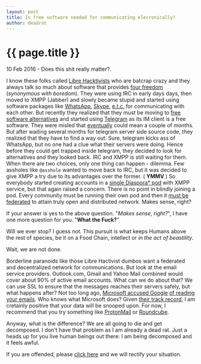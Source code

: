 ```yaml
---
layout: post
title: Is free software needed for communicating elecronically?
author: deadrat
---
```


{{ page.title }}
================

<p class="meta">10 Feb 2016 - Does this shit really matter?. </p>

I know these folks called [Libre Hacktivists](http://www.librehactivists.space/) who are batcrap crazy and they always talk so much about software that provides [four freedom](https://fsfe.org/freesoftware/basics/4freedoms.en.html) (*synonymous with boredom*). They were using IRC in early days days, then moved to XMPP (Jabber) and slowly became stupid and started using software packages like [WhatsApp](http://arstechnica.com/security/2014/02/crypto-weaknesses-in-whatsapp-the-kind-of-stuff-the-nsa-would-love/), [Skype](https://www.fsf.org/campaigns/priority-projects/free-software-replacement-for-skype), [e.t.c.](https://www.fsf.org/blogs/rms/microsoft-skype) for communicating with each other. But recently they realized that they must be moving to [free software alternatives](http://www.fsf.org/campaigns/priority-projects/) and started using [Telegram](https://directory.fsf.org/wiki/Telegram) as its IM client is a free software. They were misled that [eventually](https://telegram.org/faq#q-why-not-open-source-everything) could mean a couple of months. But after waiting several months for telegram server side source code, they realized that they have to find a way out. Sure, telegram kicks ass of WhatsApp, but no one had a clue what their servers were doing. Hence before they could get trapped inside telegram, they decided to look for alternatives and they looked back. IRC and XMPP is still waiting for them. When there are two choices, only one thing can happen - dilemma. Few assholes like `@asshole` wanted to move back to IRC, but it was decided to give XMPP a try due to its advantages over the former. ( **YMMV** ) 
So everybody started creating accounts in a [single Diaspora* pod](https://wiki.diasporafoundation.org/Choosing_a_pod) with XMPP service, but that again raised a concern. There is no point in blindly joining a pod. Every community must be running their own pod and then it [must be federated](https://podupti.me/) to attain truly open and distributed network. Makes sense, right? 

If your answer is yes to the above question. "*Makes sense, right?*", I have one more question for you. "**What the Fuck?**" 

Will we ever stop? I guess not. This pursuit is what keeps Humans above the rest of species, be it on a Food Chain, intellect or *in the act of beastility*. 





Wait, we are not done. 

Borderline paranoids like those Libre Hactivist dumbos want a federated and decentralized network for communications. But look at the email service providers. Outlook.com, Gmail and Yahoo Mail combined would cover about 90% of active email accounts. What can we do about that? We can use SSL to ensure that the messages reaches their servers safely, but what happens after? Not too long ago, [Microsoft accused Google](http://www.telegraph.co.uk/technology/google/10426704/Google-reads-all-emails-Microsoft-warns.html) [of reading your emails](http://www.theguardian.com/technology/2014/mar/21/yahoo-google-and-apple-claim-right-to-read-user-emails). Who knows what Microsoft does? Given [their track record](https://en.wikipedia.org/wiki/Criticism_of_Microsoft), I am cretainly positive that your data will be snooped upon. For now, I recommend that you try something like [ProtonMail](https://protonmail.com/) or [Roundcube](https://roundcube.net/). 


Anyway, what is the difference? We are all going to die and get decomposed. I don't have that problem as I am already a dead rat. Just a heads up for you live human beings out there: I am being decomposed and it feels awful. 


If you are offended, please [click here](https://encyclopediadramatica.se/Offended) and we will rectify your situation. 
